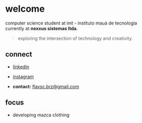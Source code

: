 # welcome

computer science student at imt - instituto mauá de tecnologia  
currently at **nexxus sistemas ltda.**

> exploring the intersection of technology and creativity.

## connect

- [linkedin](https://www.linkedin.com/in/flavio-carvalho-382b82263/)
- [instagram](https://instagram.com/fravo__)

- **contact:** flavsc.brz@gmail.com

## focus

- developing mazca clothing
